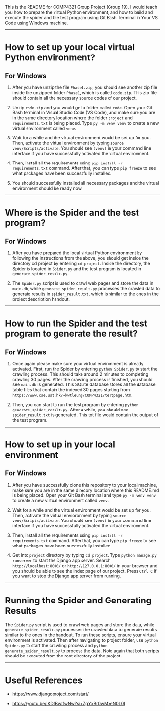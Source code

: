 This is the README for COMP4321 Group Project (Group 19). I would teach you how to prepare the virtual Python environment, and how to build and execute the spider and the test program using Git Bash Terminal in Your VS Code using Windows machine.

---

# How to set up your local virtual Python environment?

## For Windows

1. After you have unzip the file `Phase1.zip`, you should see another zip file inside the unzipped folder `Phase1`, which is called `code.zip`. This zip file should contain all the necessary source codes of our project.

2. Unzip `code.zip` and you would get a folder called `code`. Open your Git Bash terminal in Visual Studio Code (VS Code), and make sure you are in the same directory location where the folder `project` and `requirements.txt` is being placed. Type `py -m venv venv` to create a new virtual environment called `venv`.

3. Wait for a while and the virtual environment would be set up for you. Then, activate the virtual environment by typing `source venv/Scripts/activate`. You should see `(venv)` in your command line interface if you have successfully activated the virtual environment.

4. Then, install all the requirements using `pip install -r requirements.txt` command. After that, you can type `pip freeze` to see what packages have been successfully installed.

5. You should successfully installed all necessary packages and the virtual environment should be ready now.

---

# Where is the Spider and the test program?

## For Windows

1. After you have prepared the local virtual Python environment by following the instructions from the above, you should get inside the directory cd project by entering `cd project`. Inside the directory, the Spider is located in `Spider.py` and the test program is located in `generate_spider_result.py`.

2. The `Spider.py` script is used to crawl web pages and store the data in `main.db`, while `generate_spider_result.py` processes the crawled data to generate results in `spider_result.txt`, which is similar to the ones in the project description handout.

---

# How to run the Spider and the test program to generate the result?

## For Windows

1. Once again please make sure your virtual environment is already activated. First, run the Spider by entering `python Spider.py` to start the crawling process. This should take around 2 minutes to completing crawling 30 pages. After the crawling process is finished, you should see `main.db` is generated. This SQLite database stores all the database table files that contain the indexed 30 pages starting from `https://www.cse.ust.hk/~kwtleung/COMP4321/testpage.htm`.

2. Then, you can start to run the test program by entering `python generate_spider_result.py`. After a while, you should see `spider_result.txt` is generated. This txt file would contain the output of the test program.

---

# How to set up in your local environment

## For Windows

1. After you have successfully clone this repository to your local machine, make sure you are in the same direcory location where this README.md is being placed. Open your Git Bash terminal and type `py -m venv venv` to create a new virtual environment called `venv`.

2. Wait for a while and the virtual environment would be set up for you. Then, activate the virtual envioronment by typing `source venv/Scripts/activate`. You should see `(venv)` in your command line interface if you have successfully activated the virtual environment.

3. Then, install all the requirements using `pip install -r requirements.txt` command. After that, you can type `pip freeze` to see what packages have been successfully installed.

4. Get into `project` directory by typing `cd project`. Type `python manage.py runserver` to start the Django app server. Search `http://localhost:8000/` or `http://127.0.0.1:8000/` in your browser and you should be able to see the index page of our project. Press `Ctrl C` if you want to stop the Django app server from running.

---

# Running the Spider and Generating Results

The `Spider.py` script is used to crawl web pages and store the data, while `generate_spider_result.py` processes the crawled data to generate results similar to the ones in the handout. To run these scripts, ensure your virtual environment is activated. Then after navigating to project folder, use `python Spider.py` to start the crawling process and `python generate_spider_result.py` to process the data. Note again that both scripts should be executed from the root directory of the project.

---

# Useful References

* https://www.djangoproject.com/start/

* https://youtu.be/iKD1BwIfwNw?si=ZgYxBr0wMxeN0L0I
